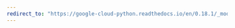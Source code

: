 ```yaml
---
redirect_to: "https://google-cloud-python.readthedocs.io/en/0.18.1/_modules/gcloud/logging/entries.html"
---
```

